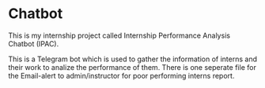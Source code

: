 # Chatbot
This is my internship project called Internship Performance Analysis Chatbot (IPAC).

This is a Telegram bot which is used to gather the information of interns and their work to analize the performance of them. There is one seperate file for the Email-alert to admin/instructor for poor performing interns report.

